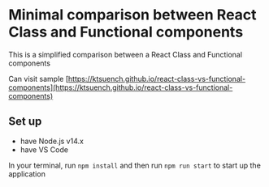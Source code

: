# Minimal comparison between React Class and Functional components

This is a simplified comparison between a React Class and Functional components

Can visit sample [https://ktsuench.github.io/react-class-vs-functional-components](https://ktsuench.github.io/react-class-vs-functional-components)

## Set up

- have Node.js v14.x
- have VS Code

In your terminal, run `npm install` and then run `npm run start` to start up the application
